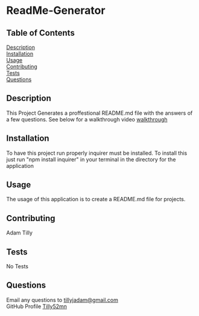 # ReadMe-Generator

## Table of Contents

[Description](#Description)<br/>
[Installation](#Installation)<br/>
[Usage](#Usage)<br/>
[Contributing](#Contributing)<br/>
[Tests](#Tests)<br/>
[Questions](#Questions)<br/>

## Description
This Project Generates a proffestional README.md file with the answers of a few questions.
See below for a walkthrough video
[walkthrough](https://watch.screencastify.com/v/Xc7BuiYDsJ0EIfRLP6MR)

## Installation
To have this project run properly inquirer must be installed. To install this just run "npm install inquirer" in your terminal in the directory for the application

## Usage
The usage of this application is to create a README.md file for projects.

## Contributing
Adam Tilly

## Tests
No Tests

## Questions
Email any questions to tillyjadam@gmail.com <br/>
GitHub Profile [Tilly52mn](github.com/Tilly52mn)


